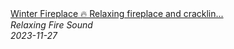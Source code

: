 <!--2024-01-14 01:04:00-->
<div class="yb">
  <a class="nodecor" href="/posts.html?relaks/winter_fireplace_relaxing_fireplace_and_crackling_fireplace_easy_to_sleep_study_relieve_stress">
    <img class="preview" data-videoid="xzv-a7-PRHE" src="https://i.ytimg.com/vi/xzv-a7-PRHE/hqdefault.jpg" align="middle" alt="">
  </a>
  <div class="inlbl text">
    <a class="nodecor" href="/posts.html?relaks/winter_fireplace_relaxing_fireplace_and_crackling_fireplace_easy_to_sleep_study_relieve_stress">Winter Fireplace 🔥 Relaxing fireplace and cracklin...</a><br>
    <i class="smaller2">Relaxing Fire Sound</i><br>
    <i class="smaller3">2023-11-27</i>
  </div>
</div>
